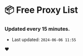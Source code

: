 # :package: Free Proxy List
### Updated every 15 minutes.

- Last updated: `2024-06-06 11:55`

:heart:
